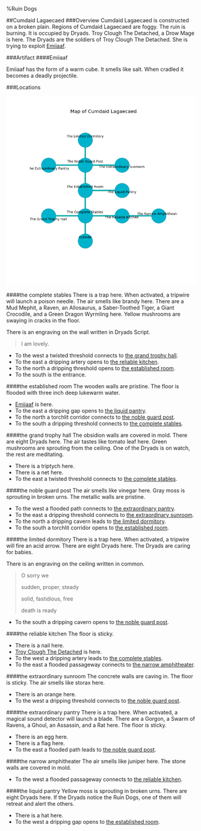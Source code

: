 %Ruin Dogs

##Cumdaid Lagaecaed
###Overview
Cumdaid Lagaecaed is constructed on a broken plain. Regions of Cumdaid Lagaecaed are foggy. The ruin is burning. It is occupied by Dryads. <a name="Troy-Clough-The-Detached"></a>Troy Clough The Detached, a Drow Mage is here. The Dryads are the soldiers of Troy Clough The Detached. She  is trying to exploit [Emiiaaf](#Emiiaaf). 



###Artifact
####<a name="Emiiaaf"></a>Emiiaaf


Emiiaaf has the form of a warm cube. It smells like salt. When cradled it becomes a deadly projectile. 





###Locations


![](../v2/images/Cumdaid-Lagaecaed.png)

####<a name="the-complete-stables"></a>the complete stables
There is a trap here. When activated, a tripwire will launch a poison needle. The air smells like brandy here. There are a Mud Mephit, a Raven, an Allosaurus, a Saber-Toothed Tiger, a Giant Crocodile, and a Green Dragon Wyrmling here. Yellow mushrooms are swaying in cracks in the floor. 

There is an engraving on the wall written in Dryads Script. 

> I am lovely.
>


* To the west a twisted threshold connects to [the grand trophy hall](#the-grand-trophy-hall).
* To the east a dripping artery opens to [the reliable kitchen](#the-reliable-kitchen).
* To the north a dripping threshold opens to [the established room](#the-established-room).
* To the south is the entrance.


####<a name="the-established-room"></a>the established room
The wooden walls are pristine. The floor is flooded with three inch deep lukewarm water. 



* [Emiiaaf](#Emiiaaf) is here.
* To the east a dripping gap opens to [the liquid pantry](#the-liquid-pantry).
* To the north a torchlit corridor connects to [the noble guard post](#the-noble-guard-post).
* To the south a dripping threshold connects to [the complete stables](#the-complete-stables).


####<a name="the-grand-trophy-hall"></a>the grand trophy hall
The obsidion walls are covered in mold. There are eight Dryads here. The air tastes like tomato leaf here. Green mushrooms are sprouting from the ceiling. One of the Dryads is on watch, the rest are meditating. 



* There is a triptych here.
* There is a net here.
* To the east a twisted threshold connects to [the complete stables](#the-complete-stables).


####<a name="the-noble-guard-post"></a>the noble guard post
The air smells like vinegar here. Gray moss is sprouting in broken urns. The metallic walls are pristine. 



* To the west a flooded path connects to [the extraordinary pantry](#the-extraordinary-pantry).
* To the east a dripping threshold connects to [the extraordinary sunroom](#the-extraordinary-sunroom).
* To the north a dripping cavern leads to [the limited dormitory](#the-limited-dormitory).
* To the south a torchlit corridor opens to [the established room](#the-established-room).


####<a name="the-limited-dormitory"></a>the limited dormitory
There is a trap here. When activated, a tripwire will fire an acid arrow. There are eight Dryads here. The Dryads are caring for babies. 

There is an engraving on the ceiling written in common. 

> O sorry we
>
> sudden, proper, steady
>
> solid, fastidious, free
>
> death is ready
>


* To the south a dripping cavern opens to [the noble guard post](#the-noble-guard-post).


####<a name="the-reliable-kitchen"></a>the reliable kitchen
The floor is sticky. 



* There is a nail here.
* [Troy Clough The Detached](#Troy-Clough-The-Detached) is here.
* To the west a dripping artery leads to [the complete stables](#the-complete-stables).
* To the east a flooded passageway connects to [the narrow amphitheater](#the-narrow-amphitheater).


####<a name="the-extraordinary-sunroom"></a>the extraordinary sunroom
The concrete walls are caving in. The floor is sticky. The air smells like storax here. 



* There is an orange here.
* To the west a dripping threshold connects to [the noble guard post](#the-noble-guard-post).


####<a name="the-extraordinary-pantry"></a>the extraordinary pantry
There is a trap here. When activated, a magical sound detector will launch a blade. There are a Gorgon, a Swarm of Ravens, a Ghoul, an Assassin, and a Rat here. The floor is sticky. 



* There is an egg here.
* There is a flag here.
* To the east a flooded path leads to [the noble guard post](#the-noble-guard-post).


####<a name="the-narrow-amphitheater"></a>the narrow amphitheater
The air smells like juniper here. The stone walls are covered in mold. 



* To the west a flooded passageway connects to [the reliable kitchen](#the-reliable-kitchen).


####<a name="the-liquid-pantry"></a>the liquid pantry
Yellow moss is sprouting in broken urns. There are eight Dryads here. If the Dryads notice the Ruin Dogs, one of them will retreat and alert the others. 



* There is a hat here.
* To the west a dripping gap opens to [the established room](#the-established-room).


